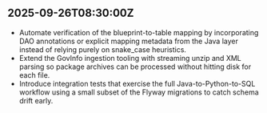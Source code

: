 ## 2025-09-26T08:30:00Z
- Automate verification of the blueprint-to-table mapping by incorporating DAO annotations or explicit mapping metadata from the Java layer instead of relying purely on snake_case heuristics.
- Extend the GovInfo ingestion tooling with streaming unzip and XML parsing so package archives can be processed without hitting disk for each file.
- Introduce integration tests that exercise the full Java-to-Python-to-SQL workflow using a small subset of the Flyway migrations to catch schema drift early.
